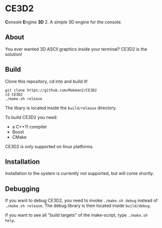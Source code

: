 # CE3D2

**C**onsole **E**ngine **3D** 2.
A simple 3D engine for the console.

## About

You ever wanted 3D ASCII graphics inside your terminal? CE3D2 is the solution!

## Build

Clone this repository, cd into and build it!

```
git clone https://github.com/Makman2/CE3D2
cd CE3D2
./make.sh release
```

The libary is located inside the `build/release` directory.

To build CE3D2 you need:
- a C++11 compiler
- Boost
- CMake

CE3D2 is only supported on linux platforms.

## Installation

Installation to the system is currently not supported, but will come shortly.

## Debugging

If you want to debug CE3D2, you need to invoke `./make.sh debug` instead of
`./make.sh release`. The debug library is then located inside `build/debug`.

If you want to see all "build targets" of the make-script, type
`./make.sh help`.
